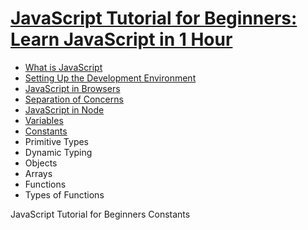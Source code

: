 # [JavaScript Tutorial for Beginners: Learn JavaScript in 1 Hour](https://youtu.be/W6NZfCO5SIk)

* [What is JavaScript](https://youtu.be/W6NZfCO5SIk)
* [Setting Up the Development Environment](https://youtu.be/W6NZfCO5SIk?t=283)
* [JavaScript in Browsers](https://youtu.be/W6NZfCO5SIk?t=473)
* [Separation of Concerns](https://youtu.be/W6NZfCO5SIk?t=702)
* [JavaScript in Node](https://youtu.be/W6NZfCO5SIk?t=828)
* [Variables](https://youtu.be/W6NZfCO5SIk?t=974)
* [Constants](https://youtu.be/W6NZfCO5SIk?t=1311)
* Primitive Types 
* Dynamic Typing 
* Objects
* Arrays
* Functions
* Types of Functions 

JavaScript Tutorial for Beginners
    Constants